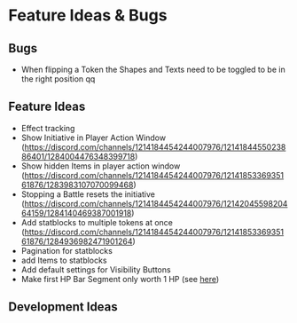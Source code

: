 # Feature Ideas & Bugs

## Bugs

+ When flipping a Token the Shapes and Texts need to be toggled to be in the right position
qq
## Feature Ideas

+ Effect tracking
+ Show Initiative in Player Action Window 
(https://discord.com/channels/1214184454244007976/1214184455023886401/1284004476348399718)
+ Show hidden Items in player action window (https://discord.com/channels/1214184454244007976/1214185336935161876/1283983107070099468) 
+ Stopping a Battle resets the initiative (https://discord.com/channels/1214184454244007976/1214204559820464159/1284140469387001918)
+ Add statblocks to multiple tokens at once (https://discord.com/channels/1214184454244007976/1214185336935161876/1284936982471901264)
+ Pagination for statblocks
+ add Items to statblocks
+ Add default settings for Visibility Buttons
+ Make first HP Bar Segment only worth 1 HP (see [here](https://github.com/kamejosh/owlbear-hp-tracker/issues/23))

## Development Ideas

